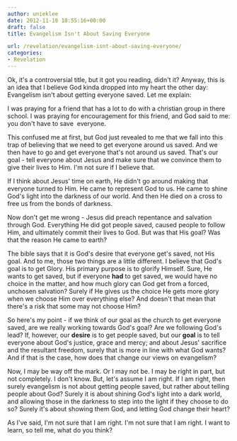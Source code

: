 ```yaml
---
author: unieklee
date: 2012-11-18 18:55:16+00:00
draft: false
title: Evangelism Isn't About Saving Everyone

url: /revelation/evangelism-isnt-about-saving-everyone/
categories:
- Revelation
---
```


Ok, it's a controversial title, but it got you reading, didn't it? Anyway, this is an idea that I believe God kinda dropped into my heart the other day: Evangelism isn't about getting everyone saved. Let me explain:

I was praying for a friend that has a lot to do with a christian group in there school. I was praying for encouragement for this friend, and God said to me: you don't have to save  everyone.

This confused me at first, but God just revealed to me that we fall into this trap of believing that we need to get everyone around us saved. And we then have to go and get everyone that's not around us saved. That's our goal - tell everyone about Jesus and make sure that we convince them to give their lives to Him. I'm not sure if I believe that.

If I think about Jesus' time on earth, He didn't go around making that everyone turned to Him. He came to represent God to us. He came to shine God's light into the darkness of our world. And then He died on a cross to free us from the bonds of darkness.

Now don't get me wrong - Jesus did preach repentance and salvation through God. Everything He did got people saved, caused people to follow Him, and ultimately commit their lives to God. But was that His goal? Was that the reason He came to earth?

The bible says that it is God's desire that everyone get's saved, not His goal. And to me, those two things are a little different. I believe that God's goal is to get Glory. His primary purpose is to glorify Himself. Sure, He wants to get saved, but if everyone **had** to get saved, we would have no choice in the matter, and how much glory can God get from a forced, unchosen salvation? Surely if He gives us the choice He gets more glory when we choose Him over everything else? And doesn't that mean that there's a risk that some may not choose Him?

So here's my point - if we think of our goal as the church to get everyone saved, are we really working towards God's goal? Are we following God's lead? If, however, our **desire** is to get people saved, but our **goal** is to tell everyone about God's justice, grace and mercy; and about Jesus' sacrifice and the resultant freedom, surely that is more in line with what God wants? And if that is the case, how does that change our views on evangelism?

Now, I may be way off the mark. Or I may not be. I may be right in part, but not completely. I don't know. But, let's assume I am right. If I am right, then surely evangelism is not about getting people saved, but rather about telling people about God? Surely it is about shining God's light into a dark world, and allowing those in the darkness to step into the light if they choose to do so? Surely it's about showing them God, and letting God change their heart?

As I've said, I'm not sure that I am right. I'm not sure that I am right. I want to learn, so tell me, what do you think?
